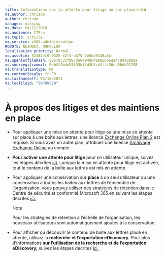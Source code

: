 ```yaml
---
title: Informations sur la attente pour litige ou sur place-hold
ms.author: chrisda
author: chrisda
manager: dansimp
ms.date: 04/21/2020
ms.audience: ITPro
ms.topic: article
ms.service: o365-administration
ROBOTS: NOINDEX, NOFOLLOW
localization_priority: Normal
ms.assetid: 52484e19-9328-42f4-b675-7e0be9338a8b
ms.openlocfilehash: 08579c3cf887de649480480856ba42478d488a0a
ms.sourcegitcommit: 0eb4f9bde53395b5fd4b5cd4ffc56ca96db91298
ms.translationtype: MT
ms.contentlocale: fr-FR
ms.lasthandoff: 03/10/2021
ms.locfileid: "50709320"
---
```

# <a name="about-litigation-holds-and-in-place-holds"></a>À propos des litiges et des maintiens en place

- Pour appliquer une mise en attente pour litige ou une mise en attente sur place à une boîte aux lettres, une licence [Exchange Online Plan 2](https://docs.microsoft.com/office365/servicedescriptions/office-365-platform-service-description/office-365-plan-options) est requise. Si vous avez un autre plan, attribuez une licence [Archivage Exchange Online](https://docs.microsoft.com/office365/servicedescriptions/exchange-online-archiving-service-description/exchange-online-archiving-service-description) au compte. 
    
- **Pour activer une attente pour litige** pour un utilisateur unique, suivez les étapes décrites [ici.](https://docs.microsoft.com/microsoft-365/compliance/create-a-litigation-hold?view=o365-worldwide#place-a-mailbox-on-litigation-hold) Lorsque la mise en attente pour litige est activée, tout le contenu de la boîte aux lettres est mis en attente.
    
- Pour appliquer une conservation sur **place** à un seul utilisateur ou une conservation à toutes les boîtes aux lettres de l’ensemble de l’organisation, vous pouvez utiliser des stratégies de rétention dans le Centre de sécurité et conformité Microsoft 365 en suivant les étapes décrites [ici.](https://docs.microsoft.com/microsoft-365/compliance/retention-policies)
    
    > [!NOTE]
    > Pour les stratégies de rétention à l’échelle de l’organisation, les nouveaux utilisateurs sont automatiquement ajoutés à la conservation. 
  
- Pour afficher ou découvrir le contenu de boîte aux lettres placé en attente, utilisez la **recherche et l’exportation eDiscovery.** Pour plus d’informations **sur l’utilisation de la recherche et de l’exportation eDiscovery,** suivez les étapes décrites [ici.](https://docs.microsoft.com/microsoft-365/compliance/export-search-results)
    

